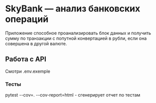 # SkyBank — анализ банковских операций
Приложение способное проанализировать блок данных и получить сумму по транзакции 
с попутной конвертацией в рубли, если она совершена в другой валюте.

## Работа с API
Смотри .env.exemple

### Тесты
pytest --cov=. --cov-report=html - сгенерирует отчет по тестам


